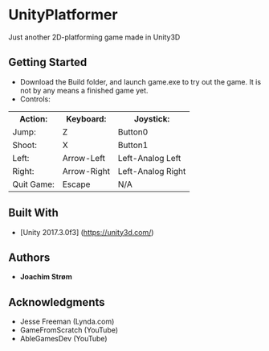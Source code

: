 # UnityPlatformer

Just another 2D-platforming game made in Unity3D

## Getting Started

* Download the Build folder, and launch game.exe to try out the game.
  It is not by any means a finished game yet.
* Controls:
<table>
	<tr>
		<th>Action:</th>
		<th>Keyboard:</th>
		<th>Joystick:</th>
	</tr>
	<tr>
		<td>Jump:</td>
		<td>Z</td>
		<td>Button0</td>
	</tr>
	<tr>
		<td>Shoot:</td>
		<td>X</td>
		<td>Button1</td>
	</tr>
	<tr>
		<td>Left:</td>
		<td>Arrow-Left</td>
		<td>Left-Analog Left</td>
	</tr>
	<tr>
		<td>Right:</td>
		<td>Arrow-Right</td>
		<td>Left-Analog Right</td>
	</tr>
	<tr>
		<td>Quit Game:</td>
		<td>Escape</td>
		<td>N/A</td>
	</tr>

</table>

## Built With

* [Unity 2017.3.0f3] (https://unity3d.com/)

## Authors

* **Joachim Strøm**

## Acknowledgments

* Jesse Freeman (Lynda.com)
* GameFromScratch (YouTube)
* AbleGamesDev (YouTube)

